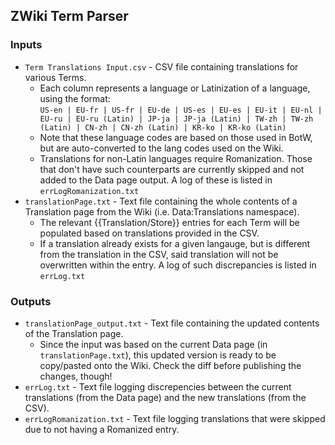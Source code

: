 ## ZWiki Term Parser
### Inputs
* `Term Translations Input.csv` - CSV file containing translations for various Terms.
  * Each column represents a language or Latinization of a language, using the format: <br />`US-en | EU-fr | US-fr | EU-de | US-es | EU-es | EU-it | EU-nl | EU-ru | EU-ru (Latin) | JP-ja | JP-ja (Latin) | TW-zh | TW-zh (Latin) | CN-zh | CN-zh (Latin) | KR-ko | KR-ko (Latin)`
  * Note that these language codes are based on those used in BotW, but are auto-converted to the lang codes used on the Wiki.
  * Translations for non-Latin languages require Romanization. Those that don't have such counterparts are currently skipped and not added to the Data page output. A log of these is listed in `errLogRomanization.txt`
* `translationPage.txt` - Text file containing the whole contents of a Translation page from the Wiki (i.e. Data:Translations namespace).
  * The relevant {{Translation/Store}} entries for each Term will be populated based on translations provided in the CSV.
  * If a translation already exists for a given langauge, but is different from the translation in the CSV, said translation will not be overwritten within the entry. A log of such discrepancies is listed in `errLog.txt` 
  
### Outputs
* `translationPage_output.txt` - Text file containing the updated contents of the Translation page.
  * Since the input was based on the current Data page (in `translationPage.txt`), this updated version is ready to be copy/pasted onto the Wiki. Check the diff before publishing the changes, though!
* `errLog.txt` - Text file logging discrepencies between the current translations (from the Data page) and the new translations (from the CSV).
* `errLogRomanization.txt` - Text file logging translations that were skipped due to not having a Romanized entry.
